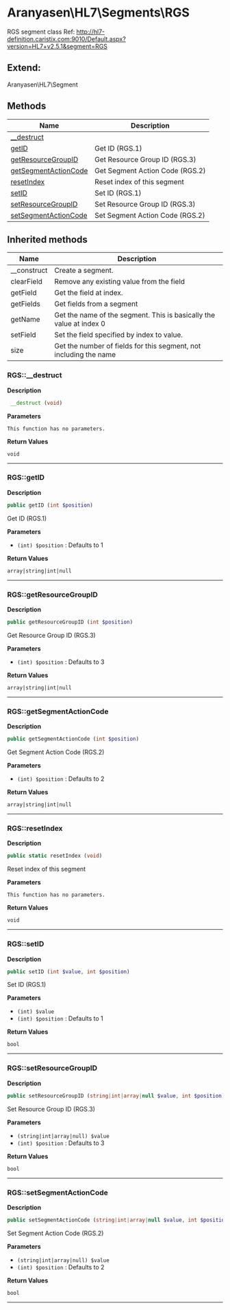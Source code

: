 # Aranyasen\HL7\Segments\RGS  

RGS segment class
Ref: http://hl7-definition.caristix.com:9010/Default.aspx?version=HL7+v2.5.1&segment=RGS



## Extend:

Aranyasen\HL7\Segment

## Methods

| Name | Description |
|------|-------------|
|[__destruct](#rgs__destruct)||
|[getID](#rgsgetid)|Get ID (RGS.1)|
|[getResourceGroupID](#rgsgetresourcegroupid)|Get Resource Group ID (RGS.3)|
|[getSegmentActionCode](#rgsgetsegmentactioncode)|Get Segment Action Code (RGS.2)|
|[resetIndex](#rgsresetindex)|Reset index of this segment|
|[setID](#rgssetid)|Set ID (RGS.1)|
|[setResourceGroupID](#rgssetresourcegroupid)|Set Resource Group ID (RGS.3)|
|[setSegmentActionCode](#rgssetsegmentactioncode)|Set Segment Action Code (RGS.2)|

## Inherited methods

| Name | Description |
|------|-------------|
|__construct|Create a segment.|
|clearField|Remove any existing value from the field|
|getField|Get the field at index.|
|getFields|Get fields from a segment|
|getName|Get the name of the segment. This is basically the value at index 0|
|setField|Set the field specified by index to value.|
|size|Get the number of fields for this segment, not including the name|



### RGS::__destruct  

**Description**

```php
 __destruct (void)
```

 

 

**Parameters**

`This function has no parameters.`

**Return Values**

`void`


<hr />


### RGS::getID  

**Description**

```php
public getID (int $position)
```

Get ID (RGS.1) 

 

**Parameters**

* `(int) $position`
: Defaults to 1  

**Return Values**

`array|string|int|null`




<hr />


### RGS::getResourceGroupID  

**Description**

```php
public getResourceGroupID (int $position)
```

Get Resource Group ID (RGS.3) 

 

**Parameters**

* `(int) $position`
: Defaults to 3  

**Return Values**

`array|string|int|null`




<hr />


### RGS::getSegmentActionCode  

**Description**

```php
public getSegmentActionCode (int $position)
```

Get Segment Action Code (RGS.2) 

 

**Parameters**

* `(int) $position`
: Defaults to 2  

**Return Values**

`array|string|int|null`




<hr />


### RGS::resetIndex  

**Description**

```php
public static resetIndex (void)
```

Reset index of this segment 

 

**Parameters**

`This function has no parameters.`

**Return Values**

`void`


<hr />


### RGS::setID  

**Description**

```php
public setID (int $value, int $position)
```

Set ID (RGS.1) 

 

**Parameters**

* `(int) $value`
* `(int) $position`
: Defaults to 1  

**Return Values**

`bool`




<hr />


### RGS::setResourceGroupID  

**Description**

```php
public setResourceGroupID (string|int|array|null $value, int $position)
```

Set Resource Group ID (RGS.3) 

 

**Parameters**

* `(string|int|array|null) $value`
* `(int) $position`
: Defaults to 3  

**Return Values**

`bool`




<hr />


### RGS::setSegmentActionCode  

**Description**

```php
public setSegmentActionCode (string|int|array|null $value, int $position)
```

Set Segment Action Code (RGS.2) 

 

**Parameters**

* `(string|int|array|null) $value`
* `(int) $position`
: Defaults to 2  

**Return Values**

`bool`




<hr />

